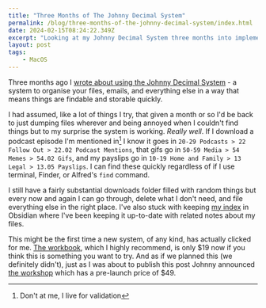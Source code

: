 ```yaml
---
title: "Three Months of The Johnny Decimal System"
permalink: /blog/three-months-of-the-johnny-decimal-system/index.html
date: 2024-02-15T08:24:22.349Z
excerpt: "Looking at my Johnny Decimal System three months into implementing it"
layout: post
tags:
    - MacOS
---
```


Three months ago I [wrote about using the Johnny Decimal System](https://rknight.me/blog/using-the-johnny-decimal-system/) - a system to organise your files, emails, and everything else in a way that means things are findable and storable quickly. 

I had assumed, like a lot of things I try, that given a month or so I'd be back to just dumping files wherever and being annoyed when I couldn't find things but to my surprise the system is working. _Really well_. If I download a podcast episode I'm mentioned in[^1] I know it goes in `20-29 Podcasts > 22 Follow Out > 22.02 Podcast Mentions`, that gifs go in `50-59 Media > 54 Memes > 54.02 Gifs`, and my payslips go in `10-19 Home and Family > 13 Legal > 13.05 Payslips`. I can find these quickly regardless of if I use terminal, Finder, or Alfred's `find` command.

I still have a fairly substantial downloads folder filled with random things but every now and again I can go through, delete what I don't need, and file everything else in the right place. I've also stuck with keeping [my index](https://johnnydecimal.com/10-19-concepts/11-core/11.05-the-index/) in Obsidian where I've been keeping it up-to-date with related notes about my files.

This might be the first time a new system, of any kind, has actually clicked for me. [The workbook](https://johnnydecimal.com/10-19-concepts/14-build-your-system/14.02-the-decimal-workbook/), which I highly recommend, is only $19 now if you think this is something you want to try. And as if we planned this (we definitely didn't), just as I was about to publish this post Johnny announced [the workshop](https://jdcm.al/10-19-concepts/14-build-your-system/14.03-the-decimal-workshop/) which has a pre-launch price of $49.

[^1]: Don't at me, I live for validation